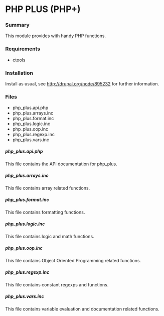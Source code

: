 # PHP PLUS (PHP+)

### Summary
This module provides with handy PHP functions.

### Requirements
* ctools

### Installation
Install as usual, see http://drupal.org/node/895232 for further information.

### Files
* php_plus.api.php
* php_plus.arrays.inc
* php_plus.format.inc
* php_plus.logic.inc
* php_plus.oop.inc
* php_plus.regexp.inc
* php_plus.vars.inc

##### php_plus.api.php
This file contains the API documentation for php_plus.

##### php_plus.arrays.inc
This file contains array related functions.

##### php_plus.format.inc
This file contains formatting functions.

##### php_plus.logic.inc
This file contains logic and math functions.

##### php_plus.oop.inc
This file contains Object Oriented Programming related functions.

##### php_plus.regexp.inc
This file contains constant regexps and functions.

##### php_plus.vars.inc
This file contains variable evaluation and documentation related functions.